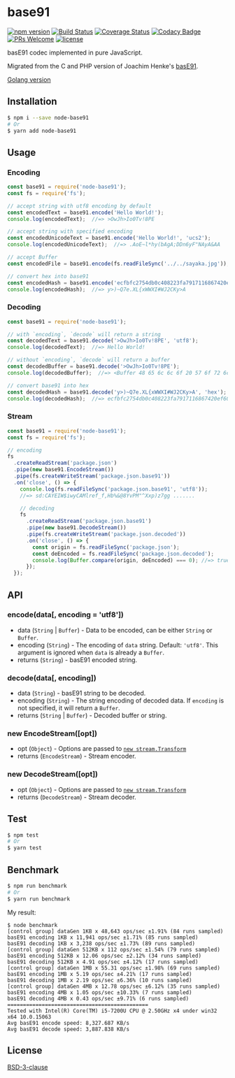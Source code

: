 # base91
[![npm version](https://img.shields.io/npm/v/node-base91.svg?style=flat)](https://www.npmjs.com/package/node-base91)
[![Build Status](https://img.shields.io/travis/Equim-chan/base91.svg?style=flat)](https://travis-ci.org/Equim-chan/base91)
[![Coverage Status](https://img.shields.io/coveralls/Equim-chan/base91.svg?style=flat)](https://coveralls.io/github/Equim-chan/base91?branch=master)
[![Codacy Badge](https://img.shields.io/codacy/grade/9f4a3b6990134a7b9c5fe099dfb41bcd.svg?style=flat)](https://www.codacy.com/app/Equim-chan/base91)
[![PRs Welcome](https://img.shields.io/badge/PRs-welcome-brightgreen.svg?style=flat)](http://makeapullrequest.com)
[![license](https://img.shields.io/npm/l/node-base91.svg?style=flat)](https://github.com/Equim-chan/base91/blob/master/LICENSE)

basE91 codec implemented in pure JavaScript.

Migrated from the C and PHP version of Joachim Henke's [basE91](http://base91.sourceforge.net/).

[Golang version](https://github.com/Equim-chan/base91-go)

## Installation
```bash
$ npm i --save node-base91
# Or
$ yarn add node-base91
```

## Usage
### Encoding
```js
const base91 = require('node-base91');
const fs = require('fs');

// accept string with utf8 encoding by default
const encodedText = base91.encode('Hello World!');
console.log(encodedText);  //=> >OwJh>Io0Tv!8PE

// accept string with specified encoding
const encodedUnicodeText = base91.encode('Hello World!', 'ucs2');
console.log(encodedUnicodeText);  //=> .AoE~l*hy(bAgA;DDn6yF"NAyA&AA

// accept Buffer
const encodedFile = base91.encode(fs.readFileSync('../../sayaka.jpg'));

// convert hex into base91
const encodedHash = base91.encode('ecfbfc2754db0c408223fa7917116867420ef60d', 'hex');
console.log(encodedHash);  //=> y>)~Q7e.XL{xWWXI#WJ2CKy>A
```

### Decoding
```js
const base91 = require('node-base91');

// with `encoding`, `decode` will return a string
const decodedText = base91.decode('>OwJh>Io0Tv!8PE', 'utf8');
console.log(decodedText);  //=> Hello World!

// without `encoding`, `decode` will return a buffer
const decodedBuffer = base91.decode('>OwJh>Io0Tv!8PE');
console.log(decodedBuffer);  //=> <Buffer 48 65 6c 6c 6f 20 57 6f 72 6c 64 21>

// convert base91 into hex
const decodedHash = base91.decode('y>)~Q7e.XL{xWWXI#WJ2CKy>A', 'hex');
console.log(decodedHash);  //=> ecfbfc2754db0c408223fa7917116867420ef60d
```

### Stream
```js
const base91 = require('node-base91');
const fs = require('fs');

// encoding
fs
  .createReadStream('package.json')
  .pipe(new base91.EncodeStream())
  .pipe(fs.createWriteStream('package.json.base91'))
  .on('close', () => {
    console.log(fs.readFileSync('package.json.base91', 'utf8'));
    //=> sd:CAYEIW$iwyCAMlref_f,Hb%&@8YvPM"^Xxp)z7gg .......

    // decoding
    fs
      .createReadStream('package.json.base91')
      .pipe(new base91.DecodeStream())
      .pipe(fs.createWriteStream('package.json.decoded'))
      .on('close', () => {
        const origin = fs.readFileSync('package.json');
        const deEncoded = fs.readFileSync('package.json.decoded');
        console.log(Buffer.compare(origin, deEncoded) === 0); //=> true
      });
  });
```

## API
### encode(data[, encoding = 'utf8'])
* data (`String` | `Buffer`) - Data to be encoded, can be either `String` or `Buffer`.
* encoding (`String`) - The encoding of `data` string. Default: `'utf8'`. This argument is ignored when `data` is already a `Buffer`.
* returns (`String`) - basE91 encoded string.

### decode(data[, encoding])
* data (`String`) - basE91 string to be decoded.
* encoding (`String`) - The string encoding of decoded data. If `encoding` is not specified, it will return a `Buffer`.
* returns (`String` | `Buffer`) - Decoded buffer or string.

### new EncodeStream([opt])
* opt (`Object`) - Options are passed to [`new stream.Transform`](https://nodejs.org/dist/latest-v7.x/docs/api/stream.html#stream_new_stream_transform_options)
* returns (`EncodeStream`) - Stream encoder.

### new DecodeStream([opt])
* opt (`Object`) - Options are passed to [`new stream.Transform`](https://nodejs.org/dist/latest-v7.x/docs/api/stream.html#stream_new_stream_transform_options)
* returns (`DecodeStream`) - Stream decoder.

## Test
```bash
$ npm test
# Or
$ yarn test
```

## Benchmark
```bash
$ npm run benchmark
# Or
$ yarn run benchmark
```

My result:
```
$ node benchmark
[control group] dataGen 1KB x 48,643 ops/sec ±1.91% (84 runs sampled)
basE91 encoding 1KB x 11,941 ops/sec ±1.71% (85 runs sampled)
basE91 decoding 1KB x 3,238 ops/sec ±1.73% (89 runs sampled)
[control group] dataGen 512KB x 112 ops/sec ±1.54% (79 runs sampled)
basE91 encoding 512KB x 12.06 ops/sec ±2.12% (34 runs sampled)
basE91 decoding 512KB x 4.91 ops/sec ±4.12% (17 runs sampled)
[control group] dataGen 1MB x 55.31 ops/sec ±1.98% (69 runs sampled)
basE91 encoding 1MB x 5.19 ops/sec ±4.21% (17 runs sampled)
basE91 decoding 1MB x 2.19 ops/sec ±6.36% (10 runs sampled)
[control group] dataGen 4MB x 12.78 ops/sec ±6.12% (35 runs sampled)
basE91 encoding 4MB x 1.05 ops/sec ±10.33% (7 runs sampled)
basE91 decoding 4MB x 0.43 ops/sec ±9.71% (6 runs sampled)
=============================================
Tested with Intel(R) Core(TM) i5-7200U CPU @ 2.50GHz x4 under win32 x64 10.0.15063
Avg basE91 encode speed: 8,327.687 KB/s
Avg basE91 decode speed: 3,887.838 KB/s
```

## License
[BSD-3-clause](https://github.com/Equim-chan/base91/blob/master/LICENSE)
